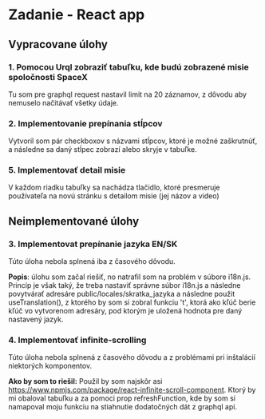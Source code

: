 # Zadanie - React app

## Vypracovane úlohy

### 1. Pomocou Urql zobraziť tabuľku, kde budú zobrazené misie spoločnosti SpaceX
Tu som pre graphql request nastavil limit na 20 záznamov, z dôvodu aby nemuselo načitávať všetky údaje.
### 2. Implementovanie prepínania stĺpcov
Vytvoril som pár checkboxov s názvami stĺpcov, ktoré je možné zaškrutnúť, a následne sa daný stĺpec zobrazí alebo skryje
v tabuľke.

### 5. Implementovať detail misie
V každom riadku tabuľky sa nachádza tlačidlo, ktoré presmeruje používateľa na novú stránku s detailom misie (jej názov a video)

## Neimplementované úlohy

### 3. Implementovat prepínanie jazyka EN/SK
Túto úloha nebola splnená iba z časového dôvodu.

**Popis**: úlohu som začal riešiť, no natrafil som na problém v súbore i18n.js.
Princíp je však taký, že treba nastaviť správne súbor i18n.js a následne povytvárať adresáre public/locales/skratka_jazyka
a následne použit useTranslation(), z ktorého by som si zobral funkciu 't', ktorá ako kľúč berie kľúč vo vytvorenom adresáry,
pod ktorým je uložená hodnota pre daný nastavený jazyk.

### 4. Implementovať infinite-scrolling
Túto úloha nebola splnená z časového dôvodu a z problémami pri inštalácií niektorých komponentov.

**Ako by som to riešil:**
Použil by som najskôr asi https://www.npmjs.com/package/react-infinite-scroll-component.
Ktorý by mi obaloval tabuľku a za pomoci prop refreshFunction, kde by som si namapoval moju funkciu
na stiahnutie dodatočných dát z graphql api.